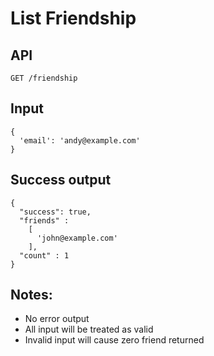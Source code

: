 # List Friendship

## API
```
GET /friendship
```

## Input
```
{
  'email': 'andy@example.com'
}
```

## Success output
```
{
  "success": true,
  "friends" :
    [
      'john@example.com'
    ],
  "count" : 1   
}
```

## Notes:
- No error output
- All input will be treated as valid
- Invalid input will cause zero friend returned

